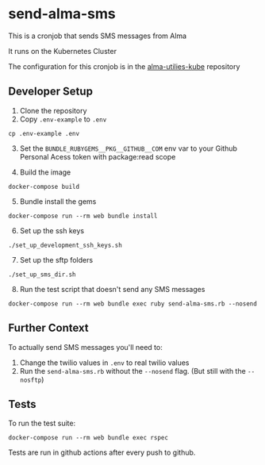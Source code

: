 # send-alma-sms
This is a cronjob that sends SMS messages from Alma

It runs on the Kubernetes Cluster

The configuration for this cronjob is in the [alma-utilies-kube](https://github.com/mlibrary/alma-utilities-kube) repository

## Developer Setup
1. Clone the repository
2. Copy `.env-example` to `.env`
```
cp .env-example .env
```
3. Set the `BUNDLE_RUBYGEMS__PKG__GITHUB__COM` env var to your Github Personal Acess token with package:read scope

4. Build the image
```
docker-compose build
```
5. Bundle install the gems
```
docker-compose run --rm web bundle install
```
6. Set up the ssh keys
```
./set_up_development_ssh_keys.sh
```
7. Set up the sftp folders
```
./set_up_sms_dir.sh
```
8. Run the test script that doesn't send any SMS messages
```
docker-compose run --rm web bundle exec ruby send-alma-sms.rb --nosend
```

## Further Context
To actually send SMS messages you'll need to:
1. Change the twilio values in `.env` to real twilio values 
2. Run the `send-alma-sms.rb` without the `--nosend` flag. (But still with the `--nosftp`)

## Tests
To run the test suite:
```
docker-compose run --rm web bundle exec rspec
```

Tests are run in github actions after every push to github.
